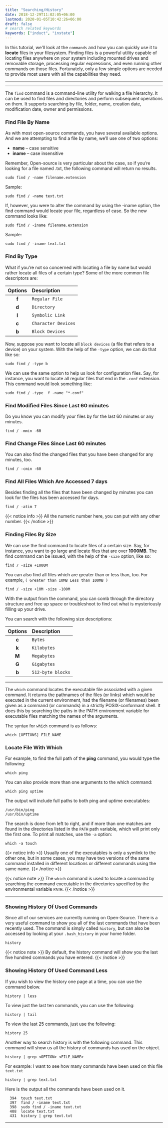 ```yaml
---
title: "Searching/History"
date: 2018-12-29T11:02:05+06:00
lastmod: 2020-01-05T10:42:26+06:00
draft: false
# search related keywords
keywords: ["induct", "instate"]
---
```

In this tutorial, we'll look at the `commands` and how you can quickly use it to **locate** files in your filesystem. Finding files is a powerful utility capable of locating files anywhere on your system including mounted drives and removable storage, processing regular expressions, and even running other commands on those files. Fortunately, only a few simple options are needed to provide most users with all the capabilities they need.

----
----

The `find` command is a command-line utility for walking a file hierarchy. It can be used to find files and directories and perform subsequent operations on them. It supports searching by file, folder, name, creation date, modification date, owner and permissions. 



### Find File By Name
As with most open-source commands, you have several available options. And we are attempting to find a file by name, we’ll use one of two options:

+ **name** – case sensitive
+ **iname** – case insensitive

Remember, Open-source is very particular about the case, so if you’re looking for a file named .txt, the following command will return no results.
```
sudo find / -name filename.extension
```
Sample:
```
sudo find / -name text.txt
```
If, however, you were to alter the command by using the -iname option, the find command would locate your file, regardless of case. So the new command looks like:
```
sudo find / -iname filename.extension
```
Sample:
```
sudo find / -iname text.txt
```

### Find By Type
What if you’re not so concerned with locating a file by name but would rather locate all files of a certain type? Some of the more common file descriptors are:

|    Options| Description         | 
|:----------:|:--------------------|
| **f**     |      `Regular File` |
| **d**     |      `Directory`    |
| **l**     |      `Symbolic Link`|
| **c**     |      `Character Devices`|
| **b**     |      `Block Devices`|

Now, suppose you want to locate all `block devices` (a file that refers to a device) on your system. With the help of the `-type` option, we can do that like so:
```
sudo find / -type b
```

We can use the same option to help us look for configuration files. Say, for instance, you want to locate all regular files that end in the `.conf` extension. This command would look something like:
````
sudo find / -type  f -name "*.conf"
````
### Find Modified Files Since Last 60 minutes
Do you know you can modify your files by for the last 60 minutes or any minutes.
```
find / -mmin -60
```
### Find Change Files Since Last 60 minutes
You can also find the changed files that you have been changed for any minutes, too.
```
find / -cmin -60
```
### Find All Files Which Are Accessed 7 days
Besides finding all the files that have been changed by minutes you can look for the files has been accessed for days.
```
find / -atim 7
```
{{< notice info >}}
All the numeric number here, you can put with any other number. 
{{< /notice >}}

### Finding Files By Size
We can use the find command to locate files of a certain size. Say, for instance, you want to go large and locate files that are over **1000MB**. The find command can be issued, with the help of the `-size` option, like so:
```
find / -size +1000M
```
You can also find all files which are greater than or less than, too. For example, `( Greater than 10MB Less than 100MB )`
```
find / -size +10M -size -100M
```
With the output from the command, you can comb through the directory structure and free up space or troubleshoot to find out what is mysteriously filling up your drive.

You can search with the following size descriptions:

|    Options| Description         | 
|:----------:|:--------------------|
| **c**     |      `Bytes` |
| **k**     |      `Kilobytes`    |
| **M**     |      `Megabytes`|
| **G**     |      `Gigabytes`|
| **b**     |      `512-byte blocks`|

----

The `which` command locates the executable file associated with a given command. It returns the pathnames of the files (or links) which would be executed in the current environment, had the filename (or filenames) been given as a command (or commands) in a strictly POSIX-conformant shell. It does this by searching the paths in the PATH environment variable for executable files matching the names of the arguments.


The syntax for `which` command is as follows:
```
which [OPTIONS] FILE_NAME
```
### Locate File With Which
For example, to find the full path of the **ping** command, you would type the following:
```
which ping
```
You can also provide more than one arguments to the which command:
```
which ping uptime
```
The output will include full paths to both ping and uptime executables:
```
/usr/bin/ping
/usr/bin/uptime
```
The search is done from left to right, and if more than one matches are found in the directories listed in the `PATH` path variable, which will print only the first one. To print all matches, use the `-a` option:
```
which -a touch
```
{{< notice info >}}
Usually one of the executables is only a symlink to the other one, but in some cases, you may have two versions of the same command installed in different locations or different commands using the same name.
{{< /notice >}}

{{< notice note >}}
The `which` command is used to locate a command by searching the command executable in the directories specified by the environmental variable `PATH`.
{{< /notice >}}

----
### Showing History Of Used Commands
Since all of our services are currently running on Open-Source. There is a very useful command to show you all of the last commands that have been recently used. The command is simply called `history`, but can also be accessed by looking at your `.bash_history` in your home folder. 

```
history
```
{{< notice note >}}
By default, the history command will show you the last five hundred commands you have entered.
{{< /notice >}}

### Showing History Of Used Command Less
If you wish to view the history one page at a time, you can use the command below.
```
history | less
```
To view just the last ten commands, you can use the following:
```
history | tail
```
To view the last 25 commands, just use the following:
```
history 25
```
Another way to search history is with the following command. This command will show us all the history of commands has used on the object.
```
history | grep <OPTION> <FILE_NAME>
```
For example: I want to see how many commands have been used on this file `text.txt`
```
history | grep text.txt
```
Here is the output all the commands have been used on it.
```
  394  touch text.txt
  397  find / -iname text.txt
  398  sudo find / -iname text.txt
  408  locate text.txt
  431  history | grep text.txt
```

----